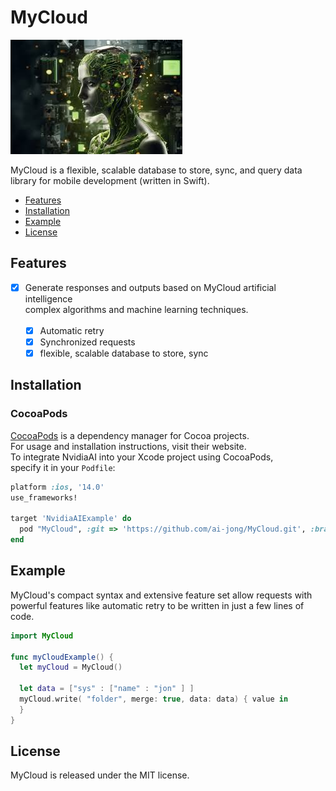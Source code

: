 # MyCloud

![MyCloud: Elegant Networking in Swift](nvidia.png)

MyCloud is a flexible, scalable database to store, sync, and query data library for mobile development (written in Swift).

- [Features](#features)
- [Installation](#installation)
- [Example](#example)
- [License](#license)

## Features

- [x] Generate responses and outputs based on MyCloud artificial intelligence <br> complex algorithms and machine learning techniques. <br> <br>
  - [x] Automatic retry
  - [x] Synchronized requests
  - [x] flexible, scalable database to store, sync

## Installation
### CocoaPods

[CocoaPods](https://cocoapods.org) is a dependency manager for Cocoa projects.<br> 
For usage and installation instructions, visit their website.<br> 
To integrate NvidiaAI into your Xcode project using CocoaPods, <br> specify it in your `Podfile`:

```ruby
platform :ios, '14.0'
use_frameworks!

target 'NvidiaAIExample' do
  pod "MyCloud", :git => 'https://github.com/ai-jong/MyCloud.git', :branch => 'main'
end

```

## Example

MyCloud's compact syntax and extensive feature set allow requests with powerful features like automatic retry to be written in just a few lines of code.

```swift
import MyCloud

func myCloudExample() {
  let myCloud = MyCloud()
        
  let data = ["sys" : ["name" : "jon" ] ]
  myCloud.write( "folder", merge: true, data: data) { value in     
  }        
}
```

## License

MyCloud is released under the MIT license.

